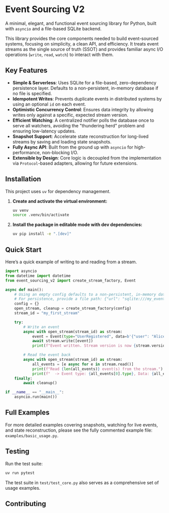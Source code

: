 # Event Sourcing V2

<!--
[PROMPT_SUGGESTION]The `write` method in `streams.py` seems to have a lot of logic. Can you refactor it for clarity?[/PROMPT_SUGGESTION]
[PROMPT_SUGGESTION]Can you add docstrings to the public methods in `streams.py` to explain what they do, their parameters, and what they return?[/PROMPT_SUGGESTION]
-->
A minimal, elegant, and functional event sourcing library for Python, built with `asyncio` and a file-based SQLite backend.

This library provides the core components needed to build event-sourced systems, focusing on simplicity, a clean API, and efficiency. It treats event streams as the single source of truth (SSOT) and provides familiar async I/O operations (`write`, `read`, `watch`) to interact with them.

## Key Features

*   **Simple & Serverless**: Uses SQLite for a file-based, zero-dependency persistence layer. Defaults to a non-persistent, in-memory database if no file is specified.
*   **Idempotent Writes**: Prevents duplicate events in distributed systems by using an optional `id` on each event.
*   **Optimistic Concurrency Control**: Ensures data integrity by allowing writes only against a specific, expected stream version.
*   **Efficient Watching**: A centralized notifier polls the database once to serve all watchers, avoiding the "thundering herd" problem and ensuring low-latency updates.
*   **Snapshot Support**: Accelerate state reconstruction for long-lived streams by saving and loading state snapshots.
*   **Fully Async API**: Built from the ground up with `asyncio` for high-performance, non-blocking I/O.
*   **Extensible by Design**: Core logic is decoupled from the implementation via `Protocol`-based adapters, allowing for future extensions.

## Installation

This project uses `uv` for dependency management.

1.  **Create and activate the virtual environment:**
    ```bash
    uv venv
    source .venv/bin/activate
    ```

2.  **Install the package in editable mode with dev dependencies:**
    ```bash
    uv pip install -e ".[dev]"
    ```

## Quick Start

Here’s a quick example of writing to and reading from a stream.

```python
import asyncio
from datetime import datetime
from event_sourcing_v2 import create_stream_factory, Event

async def main():
    # Using an empty config defaults to a non-persistent, in-memory database.
    # For persistence, provide a file path: {"url": "sqlite:///my_events.db"}
    config = {}
    open_stream, cleanup = create_stream_factory(config)
    stream_id = "my_first_stream"

    try:
        # Write an event
        async with open_stream(stream_id) as stream:
            event = Event(type="UserRegistered", data=b'{"user": "Alice"}', timestamp=datetime.now())
            await stream.write([event])
            print(f"Event written. Stream version is now {stream.version}.")

        # Read the event back
        async with open_stream(stream_id) as stream:
            all_events = [e async for e in stream.read()]
            print(f"Read {len(all_events)} event(s) from the stream.")
            print(f"  -> Event type: {all_events[0].type}, Data: {all_events[0].data.decode()}")
    finally:
        await cleanup()

if __name__ == "__main__":
    asyncio.run(main())
```

## Full Examples

For more detailed examples covering snapshots, watching for live events, and state reconstruction, please see the fully commented example file: `examples/basic_usage.py`.

## Testing

Run the test suite:
```bash
uv run pytest
```

The test suite in `test/test_core.py` also serves as a comprehensive set of usage examples.

## Contributing
